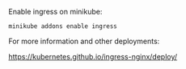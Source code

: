 Enable ingress on minikube:

```
minikube addons enable ingress
```

For more information and other deployments:

https://kubernetes.github.io/ingress-nginx/deploy/